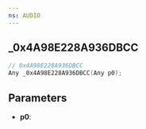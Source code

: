 ```yaml
---
ns: AUDIO
---
```

## _0x4A98E228A936DBCC

```c
// 0x4A98E228A936DBCC
Any _0x4A98E228A936DBCC(Any p0);
```

## Parameters
* **p0**:
